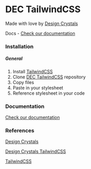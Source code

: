 # DEC TailwindCSS

Made with love by [Design Crystals][dec-web]

Docs - [Check our documentation](dec-tw)

### Installation

##### General

1. Install [TailwindCSS][tw-web]
2. Clone [DEC TailwindCSS][dec-tw-repo] repository
3. Copy files
4. Paste in your stylesheet
5. Reference stylesheet in your code



### Documentation

[Check our documentation](dec-tw)



### References

[Design Crystals][dec-web]

[Design Crystals TailwindCSS][dec-tw]

[TailwindCSS][tw-web]





[dec-web]: https://www.designcrystals.online	"Design Crystals"
[dec-tw]: https://tailwindcss.designcrystals.online	"Design Crystals TailwindCSS"
[ dec-tw-repo ]: https://github.com/Design-Crystals/tailwind-css "Design Crystals TailwindCSS GitHub repository"
[tw-web]: https://www.tailwindcss.com	"TailwindCSS"

